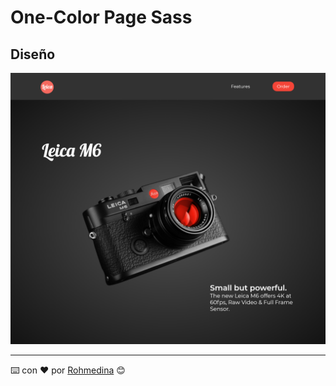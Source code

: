 # One-Color Page Sass

## Diseño

![](img/desktop-version.png)

---

⌨️ con ❤️ por [Rohmedina](https://github.com/rohmedina) 😊
